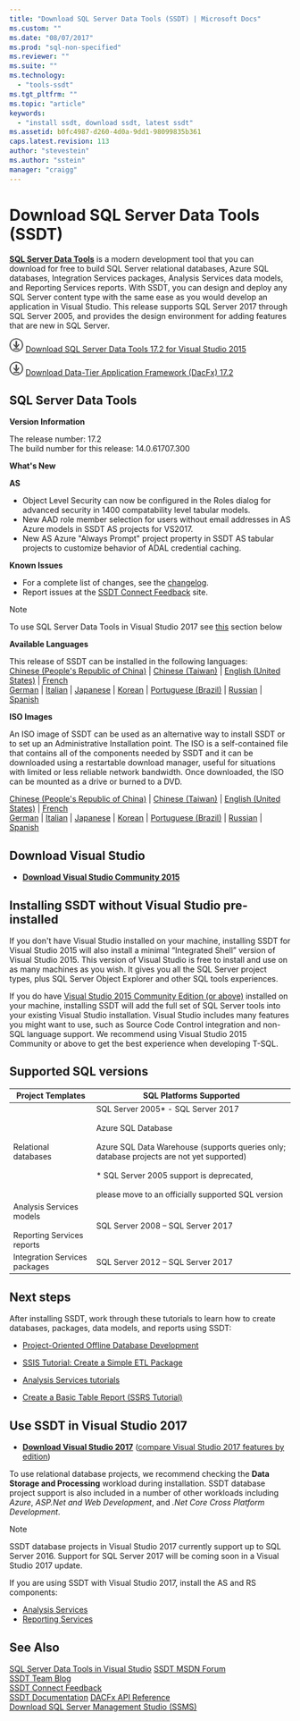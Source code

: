 ```yaml
---
title: "Download SQL Server Data Tools (SSDT) | Microsoft Docs"
ms.custom: ""
ms.date: "08/07/2017"
ms.prod: "sql-non-specified"
ms.reviewer: ""
ms.suite: ""
ms.technology: 
  - "tools-ssdt"
ms.tgt_pltfrm: ""
ms.topic: "article"
keywords: 
  - "install ssdt, download ssdt, latest ssdt"
ms.assetid: b0fc4987-d260-4d0a-9dd1-98099835b361
caps.latest.revision: 113
author: "stevestein"
ms.author: "sstein"
manager: "craigg"
---
```

# Download SQL Server Data Tools (SSDT)

**[SQL Server Data Tools](https://msdn.microsoft.com/library/hh272686(v=vs.103).aspx)** is a modern development tool that you can download for free to build SQL Server relational databases, Azure SQL databases, Integration Services packages, Analysis Services data models, and Reporting Services reports. With SSDT, you can design and deploy any SQL Server content type with the same ease as you would develop an application in Visual Studio. This release supports SQL Server 2017 through SQL Server 2005, and provides the design environment for adding features that are new in SQL Server.  
    
    
![download](../ssdt/media/download.png) [Download SQL Server Data Tools 17.2 for Visual Studio 2015](https://go.microsoft.com/fwlink/?linkid=852922)

![download](../ssdt/media/download.png) [Download Data-Tier Application Framework (DacFx) 17.2](https://www.microsoft.com/download/details.aspx?id=55713)

## SQL Server Data Tools   
**Version Information**  
  
The release number: 17.2  
The build number for this release: 14.0.61707.300
  
**What's New**

**AS**

- Object Level Security can now be configured in the Roles dialog for advanced security in 1400 compatability level tabular models.
- New AAD role member selection for users without email addresses in AS Azure models in SSDT AS projects for VS2017.
- New AS Azure "Always Prompt" project property in SSDT AS tabular projects to customize behavior of ADAL credential caching.


**Known Issues**

- For a complete list of changes, see the [changelog](changelog-for-sql-server-data-tools-ssdt.md).
- Report issues at the [SSDT Connect Feedback](https://connect.microsoft.com/SQLServer/Feedback) site.

> [!NOTE]
> To use SQL Server Data Tools in Visual Studio 2017 see [this](#use-ssdt-in-visual-studio-2017) section below

  **Available Languages**  
  
 This release of SSDT can be installed in the following languages:  
[Chinese (People's Republic of China)]( https://go.microsoft.com/fwlink/?linkid=852922&clcid=0x804) | 
[Chinese (Taiwan)]( https://go.microsoft.com/fwlink/?linkid=852922&clcid=0x404) | 
[English (United States)]( https://go.microsoft.com/fwlink/?linkid=852922&clcid=0x409) | 
[French]( https://go.microsoft.com/fwlink/?linkid=852922&clcid=0x40c)  
[German]( https://go.microsoft.com/fwlink/?linkid=852922&clcid=0x407) | 
[Italian]( https://go.microsoft.com/fwlink/?linkid=852922&clcid=0x410) | 
[Japanese]( https://go.microsoft.com/fwlink/?linkid=852922&clcid=0x411) | 
[Korean]( https://go.microsoft.com/fwlink/?linkid=852922&clcid=0x412) | 
[Portuguese (Brazil)]( https://go.microsoft.com/fwlink/?linkid=852922&clcid=0x416) | 
[Russian]( https://go.microsoft.com/fwlink/?linkid=852922&clcid=0x419) | 
[Spanish]( https://go.microsoft.com/fwlink/?linkid=852922&clcid=0x40a)  

**ISO Images**

An ISO image of SSDT can be used as an alternative way to install SSDT or to set up an Administrative Installation point. The ISO is a self-contained file that contains all of the components needed by SSDT and it can be downloaded using a restartable download manager, useful for situations with limited or less reliable network bandwidth. Once downloaded, the ISO can be mounted as a drive or burned to a DVD.

[Chinese (People's Republic of China)]( https://go.microsoft.com/fwlink/?linkid=852942&clcid=0x804) |
[Chinese (Taiwan)]( https://go.microsoft.com/fwlink/?linkid=852942&clcid=0x404) |
[English (United States)]( https://go.microsoft.com/fwlink/?linkid=852942&clcid=0x409) |
[French]( https://go.microsoft.com/fwlink/?linkid=852942&clcid=0x40c)  
[German]( https://go.microsoft.com/fwlink/?linkid=852942&clcid=0x407) |
[Italian]( https://go.microsoft.com/fwlink/?linkid=852942&clcid=0x410) |
[Japanese]( https://go.microsoft.com/fwlink/?linkid=852942&clcid=0x411) |
[Korean]( https://go.microsoft.com/fwlink/?linkid=852942&clcid=0x412) |
[Portuguese (Brazil)]( https://go.microsoft.com/fwlink/?linkid=852942&clcid=0x416) |
[Russian]( https://go.microsoft.com/fwlink/?linkid=852942&clcid=0x419) |
[Spanish]( https://go.microsoft.com/fwlink/?linkid=852942&clcid=0x40a)

## Download Visual Studio

* [**Download Visual Studio Community 2015**](https://www.visualstudio.com/products/visual-studio-community-vs.aspx)

## Installing SSDT without Visual Studio pre-installed

If you don't have Visual Studio installed on your machine, installing SSDT for Visual Studio 2015 will also install a minimal “Integrated Shell” version of Visual Studio 2015. This version of Visual Studio is free to install and use on as many machines as you wish. It gives you all the SQL Server project types, plus SQL Server Object Explorer and other SQL tools experiences.

If you do have [Visual Studio 2015 Community Edition (or above)](https://www.visualstudio.com/products/visual-studio-community-vs.aspx) installed on your machine, installing SSDT will add the full set of SQL Server tools into your existing Visual Studio installation. Visual Studio includes many features you might want to use, such as Source Code Control integration and non-SQL language support. We recommend using Visual Studio 2015 Community or above to get the best experience when developing T-SQL.

## Supported SQL versions
  
|Project Templates|SQL Platforms Supported|  
|-------------------|--------------------|  
Relational databases|  SQL Server 2005* - SQL Server 2017 <br /><br />Azure SQL Database<br /><br />Azure SQL Data Warehouse (supports queries only; database projects are not yet supported)<br /><br />  * SQL Server 2005 support is deprecated,<br /><br /> please move to an officially supported SQL version|
  |Analysis Services models<br /><br />Reporting Services reports | SQL Server 2008 – SQL Server 2017|
  |Integration Services packages| SQL Server 2012 – SQL Server 2017    |
  
## Next steps  
After installing SSDT, work through these tutorials to learn how to create databases, packages, data models, and reports using SSDT:  
  
-   [Project-Oriented Offline Database Development](https://msdn.microsoft.com/library/hh272702(v=vs.103).aspx)  
  
-   [SSIS Tutorial: Create a Simple ETL Package](https://msdn.microsoft.com/library/ms169917.aspx)  
  
-   [Analysis Services tutorials](https://msdn.microsoft.com/library/hh231701.aspx)  
  
-   [Create a Basic Table Report (SSRS Tutorial)](https://msdn.microsoft.com/library/ms167305.aspx)  
  
## Use SSDT in Visual Studio 2017 

* [**Download Visual Studio 2017**](https://www.visualstudio.com/) ([compare Visual Studio 2017 features by edition](https://www.visualstudio.com/vs/compare/))

To use relational database projects, we recommend checking the **Data Storage and Processing** workload during installation. SSDT database project support is also included in a number of other workloads including *Azure*, *ASP.Net and Web Development*, and *.Net Core Cross Platform Development*.

> [!NOTE]
> SSDT database projects in Visual Studio 2017 currently support up to SQL Server 2016.  Support for SQL Server 2017 will be coming soon in a Visual Studio 2017 update.

If you are using SSDT with Visual Studio 2017, install the AS and RS components:
* [Analysis Services](https://marketplace.visualstudio.com/items?itemName=ProBITools.MicrosoftAnalysisServicesModelingProjects)
* [Reporting Services](https://marketplace.visualstudio.com/items?itemName=ProBITools.MicrosoftReportProjectsforVisualStudio)


## See Also  
[SQL Server Data Tools in Visual Studio](https://msdn.microsoft.com/library/hh272686(v=vs.103).aspx)  
[SSDT MSDN Forum](https://social.msdn.microsoft.com/Forums/sqlserver/home?forum=ssdt)  
[SSDT Team Blog](http://blogs.msdn.com/b/ssdt/)  
[SSDT Connect Feedback](https://connect.microsoft.com/SQLServer/Feedback)  
[SSDT Documentation](https://msdn.microsoft.com/library/hh272686(v=vs.103).aspx)  
[DACFx API Reference](https://msdn.microsoft.com/library/dn645454.aspx)  
[Download SQL Server Management Studio (SSMS)](../ssms/download-sql-server-management-studio-ssms.md)  
